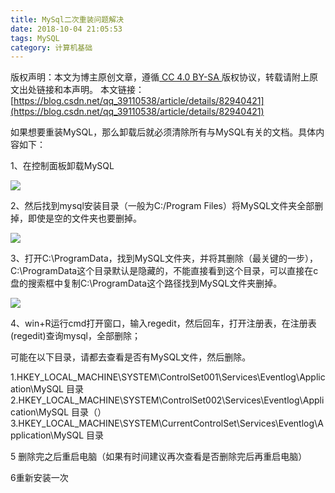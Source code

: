 ```yaml
---
title: MySql二次重装问题解决
date: 2018-10-04 21:05:53
tags: MySQL
category: 计算机基础
---
```

 [ ](http://creativecommons.org/licenses/by-sa/4.0/) 版权声明：本文为博主原创文章，遵循[ CC 4.0 BY-SA ](http://creativecommons.org/licenses/by-sa/4.0/)版权协议，转载请附上原文出处链接和本声明。  本文链接：[https://blog.csdn.net/qq_39110538/article/details/82940421](https://blog.csdn.net/qq_39110538/article/details/82940421)   
    
   如果想要重装MySQL，那么卸载后就必须清除所有与MySQL有关的文档。具体内容如下：

 1、在控制面板卸载MySQL

 ![](https://img-blog.csdn.net/20181004205543973?watermark/2/text/aHR0cHM6Ly9ibG9nLmNzZG4ubmV0L3FxXzM5MTEwNTM4/font/5a6L5L2T/fontsize/400/fill/I0JBQkFCMA==/dissolve/70)

 2、然后找到mysql安装目录（一般为C:/Program Files）将MySQL文件夹全部删掉，即使是空的文件夹也要删掉。

 ![](https://img-blog.csdn.net/20181004205731838?watermark/2/text/aHR0cHM6Ly9ibG9nLmNzZG4ubmV0L3FxXzM5MTEwNTM4/font/5a6L5L2T/fontsize/400/fill/I0JBQkFCMA==/dissolve/70)

 3、打开C:\ProgramData，找到MySQL文件夹，并将其删除（最关键的一步），C:\ProgramData这个目录默认是隐藏的，不能直接看到这个目录，可以直接在c盘的搜索框中复制C:\ProgramData这个路径找到MySQL文件夹删掉。

 ![](https://img-blog.csdn.net/20181004205856944?watermark/2/text/aHR0cHM6Ly9ibG9nLmNzZG4ubmV0L3FxXzM5MTEwNTM4/font/5a6L5L2T/fontsize/400/fill/I0JBQkFCMA==/dissolve/70)

 4、win+R运行cmd打开窗口，输入regedit，然后回车，打开注册表，在注册表(regedit)查询mysql，全部删除；

 可能在以下目录，请都去查看是否有MySQL文件，然后删除。

 1.HKEY_LOCAL_MACHINE\SYSTEM\ControlSet001\Services\Eventlog\Application\MySQL 目录  
 2.HKEY_LOCAL_MACHINE\SYSTEM\ControlSet002\Services\Eventlog\Application\MySQL 目录（）  
 3.HKEY_LOCAL_MACHINE\SYSTEM\CurrentControlSet\Services\Eventlog\Application\MySQL 目录

 5 删除完之后重启电脑（如果有时间建议再次查看是否删除完后再重启电脑）

 6重新安装一次

   
 